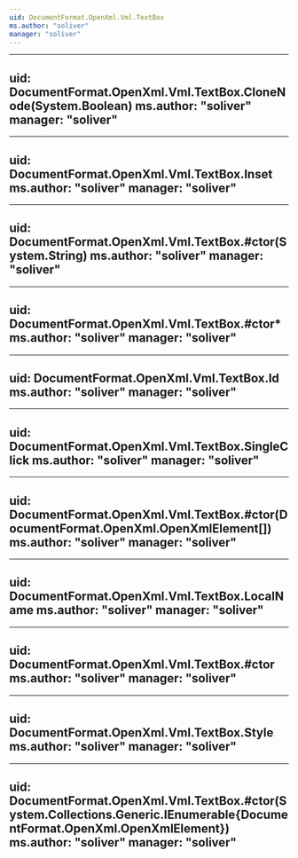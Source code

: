 ```yaml
---
uid: DocumentFormat.OpenXml.Vml.TextBox
ms.author: "soliver"
manager: "soliver"
---
```


---
uid: DocumentFormat.OpenXml.Vml.TextBox.CloneNode(System.Boolean)
ms.author: "soliver"
manager: "soliver"
---

---
uid: DocumentFormat.OpenXml.Vml.TextBox.Inset
ms.author: "soliver"
manager: "soliver"
---

---
uid: DocumentFormat.OpenXml.Vml.TextBox.#ctor(System.String)
ms.author: "soliver"
manager: "soliver"
---

---
uid: DocumentFormat.OpenXml.Vml.TextBox.#ctor*
ms.author: "soliver"
manager: "soliver"
---

---
uid: DocumentFormat.OpenXml.Vml.TextBox.Id
ms.author: "soliver"
manager: "soliver"
---

---
uid: DocumentFormat.OpenXml.Vml.TextBox.SingleClick
ms.author: "soliver"
manager: "soliver"
---

---
uid: DocumentFormat.OpenXml.Vml.TextBox.#ctor(DocumentFormat.OpenXml.OpenXmlElement[])
ms.author: "soliver"
manager: "soliver"
---

---
uid: DocumentFormat.OpenXml.Vml.TextBox.LocalName
ms.author: "soliver"
manager: "soliver"
---

---
uid: DocumentFormat.OpenXml.Vml.TextBox.#ctor
ms.author: "soliver"
manager: "soliver"
---

---
uid: DocumentFormat.OpenXml.Vml.TextBox.Style
ms.author: "soliver"
manager: "soliver"
---

---
uid: DocumentFormat.OpenXml.Vml.TextBox.#ctor(System.Collections.Generic.IEnumerable{DocumentFormat.OpenXml.OpenXmlElement})
ms.author: "soliver"
manager: "soliver"
---

